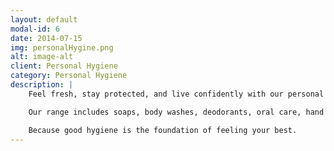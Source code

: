 ```yaml
---
layout: default
modal-id: 6
date: 2014-07-15
img: personalHygine.png
alt: image-alt
client: Personal Hygiene
category: Personal Hygiene
description: |
    Feel fresh, stay protected, and live confidently with our personal hygiene collection. From head to toe, we’ve got all your daily essentials covered—designed to keep you clean, healthy, and comfortable, every step of the way.

    Our range includes soaps, body washes, deodorants, oral care, hand hygiene, and more—sourced from trusted brands known for quality, safety, and skin-friendliness. Whether you're building your routine or just topping up, we make self-care simple and effective.

    Because good hygiene is the foundation of feeling your best.
---
```

